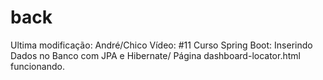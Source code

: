 # back
Ultima modificação: André/Chico
Vídeo: #11 Curso Spring Boot: Inserindo Dados no Banco com JPA e Hibernate/
Página dashboard-locator.html funcionando.
